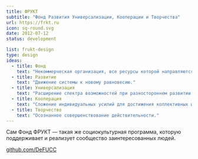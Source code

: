 ```yaml
---
title: ФРУКТ
subtitle: "Фонд Развития Универсализации, Кооперации и Творчества"
url: https://frkt.ru
icon: sq-round.svg
date: 2012-07-12
status: development

list: frukt-design
type: design
ideas:
  - title: Фонд
    text: "Некоммерческая организация, все ресурсы которой направляются на реализацию её миссии."
  - title: Развитие
    text: "Движение системы к новому равновесию."
  - title: Универсализация
    text: "Расширение спектра возможностей при разностороннем развитии способностей"
  - title: Кооперация
    text: "Сложение индивидуальных усилий для достижения коллективных целей."
  - title: Творчество
    text: "Осознанное совершенствование действительности."
---
```


Сам Фонд ФРУКТ — такая же социокультурная программа, которую поддерживает и реализует сообщество заинтересованных людей.

[github.com/DeFUCC](https://github.com/DeFUCC)
